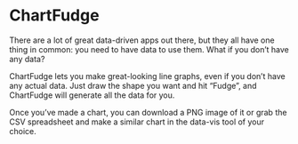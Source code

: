 # ChartFudge

There are a lot of great data-driven apps out there, but they all have one thing in common: you need to have data to use them.   What if you don’t have any data?

ChartFudge lets you make great-looking line graphs, even if you don’t have any actual data. Just draw the shape you want and hit “Fudge”, and ChartFudge will generate all the data for you.

Once you’ve made a chart, you can download a PNG image of it or grab the CSV spreadsheet and make a similar chart in the data-vis tool of your choice.